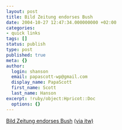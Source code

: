 ```yaml
---
layout: post
title: Bild Zeitung endorses Bush
date: 2004-10-27 12:47:34.000000000 +02:00
categories:
- quick links
tags: []
status: publish
type: post
published: true
meta: {}
author:
  login: shanson
  email: papascott-wp@gmail.com
  display_name: PapaScott
  first_name: Scott
  last_name: Hanson
excerpt: !ruby/object:Hpricot::Doc
  options: {}
---
```

<p><a title="Bild.T-Online.de - Nachrichten - Warum George W. Bush der bessere Präsident ist" href="http://www.bild.t-online.de/BTO/news/2004/10/27/us__wahl__pro__bush/us__wahlkampf__empfehlung__pro__bush,templateId=renderKomplett.html">Bild Zeitung endorses Bush</a> <a title="Industrial Technology & Witchcraft - das Weblog von TextLab" href="http://www.industrial-technology-and-witchcraft.de/index.php?id=P6919">(via itw)</a></p>
